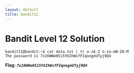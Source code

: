 ```yaml
---
layout: default
title: bandit12
---
```


# Bandit Level 12 Solution

```
bandit11@bandit:~$ cat data.txt | tr a-zA-Z n-za-mN-ZA-M
The password is 7x16WNeHIi5YkIhWsfFIqoognUTyj9Q4
```

**Flag:** ***`7x16WNeHIi5YkIhWsfFIqoognUTyj9Q4`*** 

